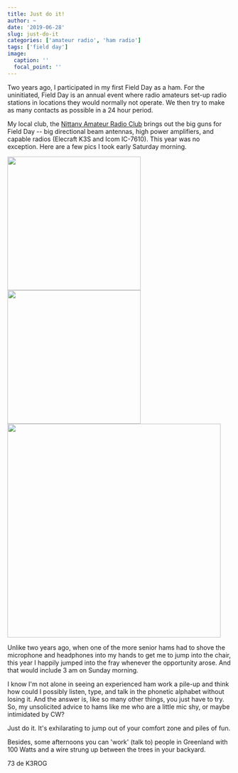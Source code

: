 ```yaml
---
title: Just do it!
author: ~
date: '2019-06-28'
slug: just-do-it
categories: ['amateur radio', 'ham radio']
tags: ['field day']
image:
  caption: ''
  focal_point: ''
---
```


Two years ago, I participated in my first Field Day as a ham.
For the uninitiated, Field Day is an annual event where radio amateurs set-up radio stations in locations they would normally not operate.
We then try to make as many contacts as possible in a 24 hour period.

My local club, the [Nittany Amateur Radio Club](https://www.nittany-arc.net) brings out the big guns for Field Day -- big directional beam antennas, high power amplifiers, and capable radios (Elecraft K3S and Icom IC-7610).
This year was no exception.
Here are a few pics I took early Saturday morning.

<img src="../../img/6m-moon.jpg" width=300px/>
<img src="../../img/vhf-uhf.jpg" width=300px/>
<img src="../../yagis-fd-2019.jpg" height=480px/>

Unlike two years ago, when one of the more senior hams had to shove the microphone and headphones into my hands to get me to jump into the chair, this year I happily jumped into the fray whenever the opportunity arose.
And that would include 3 am on Sunday morning.

I know I'm not alone in seeing an experienced ham work a pile-up and think how could I possibly listen, type, and talk in the phonetic alphabet without losing it.
And the answer is, like so many other things, you just have to try.
So, my unsolicited advice to hams like me who are a little mic shy, or maybe intimidated by CW?

Just do it.
It's exhilarating to jump out of your comfort zone and piles of fun.

Besides, some afternoons you can 'work' (talk to) people in Greenland with 100 Watts and a wire strung up between the trees in your backyard.

73 de K3ROG
